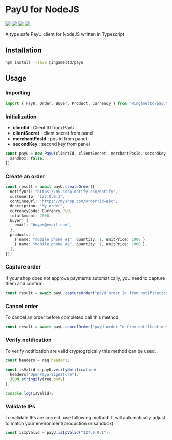 # PayU for NodeJS

![](https://img.shields.io/github/workflow/status/ingameltd/payu/Build) ![](https://img.shields.io/github/license/ingameltd/payu) ![](https://img.shields.io/npm/v/@ingameltd/payu) ![](https://img.shields.io/github/last-commit/ingameltd/payu)

A type safe PayU client for NodeJS written in Typescript

## Installation

```bash
npm install --save @ingameltd/payu
```

## Usage

### Importing

```typescript
import { PayU, Order, Buyer, Product, Currency } from "@ingameltd/payu";
```

### Initialization

- **clientId** : Client ID from PayU
- **clientSecret** : client secret from panel
- **merchantPosId** : pos id from panel
- **secondKey** : second key from panel

```typescript
const payU = new PayU(clientId, clientSecret, merchantPosId, secondKey, {
  sandbox: false,
});
```

### Create an order

```typescript
const result = await payU.createOrder({
  notifyUrl: "https://my.shop.notify.com/notify",
  customerIp: "127.0.0.1",
  continueUrl: "https://myshop.com/order?id=abc",
  description: "My order",
  currencyCode: Currency.PLN,
  totalAmount: 2000,
  buyer: {
    email: "buyer@email.com",
  },
  products: [
    { name: "mobile phone #1", quantity: 1, unitPrice: 1000 },
    { name: "mobile phone #2", quantity: 1, unitPrice: 1000 },
  ],
});
```

### Capture order

If your shop does not approve payments automatically, you need to capture them and confirm.

```typescript
const result = await payU.captureOrder("payU order Id from notification");
```

### Cancel order

To cancel an order before completed call this method.

```typescript
const result = await payU.cancelOrder("payU order Id from notification");
```

### Verify notification

To verify notification are valid cryptogrpically this method can be used.

```typescript
const headers = req.headers;

const isValid = payU.verifyNotification(
  headers["OpenPayu-Signature"],
  JSON.stringify(req.body)
);

console.log(isValid);
```

### Validate IPs

To validate IPs are correct, use following method. It will automatically adjust to match
your environment(production or sandbox)

```typescript
const isIpValid = payU.isIpValid("127.0.0.1");
```
